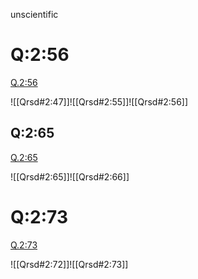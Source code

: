 unscientific

# Q:2:56

[Q.2:56](https://quran.com/2:56/tafsirs/ar-tafsir-al-tabari)

![[Qrsd#2:47]]![[Qrsd#2:55]]![[Qrsd#2:56]]
## Q:2:65

[Q.2:65](https://quran.com/2:65/tafsirs/ar-tafsir-al-tabari)

![[Qrsd#2:65]]![[Qrsd#2:66]]
# Q:2:73

[Q.2:73](https://quran.com/2:73/tafsirs/ar-tafsir-al-tabari)

![[Qrsd#2:72]]![[Qrsd#2:73]]